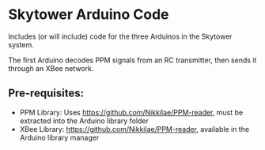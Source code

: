 # Skytower Arduino Code
Includes (or will include) code for the three Arduinos in the Skytower system.

The first Arduino decodes PPM signals from an RC transmitter, then sends it
through an XBee network.

## Pre-requisites:
* PPM Library:
Uses https://github.com/Nikkilae/PPM-reader,
must be extracted into the Arduino library folder
* XBee Library: https://github.com/Nikkilae/PPM-reader,
available in the Arduino library manager
